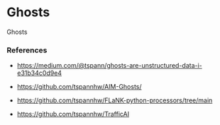 # Ghosts
Ghosts



### References

* https://medium.com/@tspann/ghosts-are-unstructured-data-i-e31b34c0d9e4

* https://github.com/tspannhw/AIM-Ghosts/

* https://github.com/tspannhw/FLaNK-python-processors/tree/main
* https://github.com/tspannhw/TrafficAI
